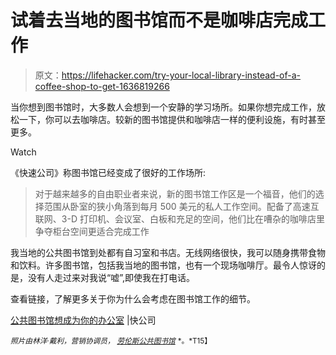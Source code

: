 # 试着去当地的图书馆而不是咖啡店完成工作

> 原文：<https://lifehacker.com/try-your-local-library-instead-of-a-coffee-shop-to-get-1636819266>

当你想到图书馆时，大多数人会想到一个安静的学习场所。如果你想完成工作，放松一下，你可以去咖啡店。较新的图书馆提供和咖啡店一样的便利设施，有时甚至更多。

Watch

《快速公司》称图书馆已经变成了很好的工作场所:

> 对于越来越多的自由职业者来说，新的图书馆工作区是一个福音，他们的选择范围从卧室的狭小角落到每月 500 美元的私人工作空间。配备了高速互联网、3-D 打印机、会议室、白板和充足的空间，他们比在嘈杂的咖啡店里争夺柜台空间更适合完成工作

我当地的公共图书馆到处都有自习室和书店。无线网络很快，我可以随身携带食物和饮料。许多图书馆，包括我当地的图书馆，也有一个现场咖啡厅。最令人惊讶的是，没有人走过来对我说“嘘”,即使我在打电话。

查看链接，了解更多关于你为什么会考虑在图书馆工作的细节。

[公共图书馆想成为你的办公室](http://www.fastcompany.com/3034143/the-public-library-wants-to-be-your-office) |快公司

<small>*照片由林洋·戴利，营销协调员，*</small> [<small>*劳伦斯公共图书馆*</small>](http://www.lawrence.lib.ks.us/) <small>*。*T15】</small>